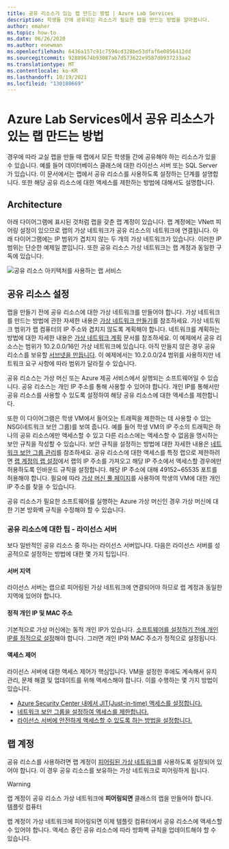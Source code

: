 ```yaml
---
title: 공유 리소스가 있는 랩 만드는 방법 | Azure Lab Services
description: 학생들 간에 공유되는 리소스가 필요한 랩을 만드는 방법을 알아봅니다.
author: emaher
ms.topic: how-to
ms.date: 06/26/2020
ms.author: enewman
ms.openlocfilehash: 6436a157c91c7594cd328be53dfaf6e0856412dd
ms.sourcegitcommit: 92889674b93087ab7d573622e9587d0937233aa2
ms.translationtype: MT
ms.contentlocale: ko-KR
ms.lasthandoff: 10/19/2021
ms.locfileid: "130180669"
---
```

# <a name="how-to-create-a-lab-with-a-shared-resource-in-azure-lab-services"></a>Azure Lab Services에서 공유 리소스가 있는 랩 만드는 방법

경우에 따라 교실 랩을 만들 때 랩에서 모든 학생들 간에 공유해야 하는 리소스가 있을 수 있습니다.  예를 들어 데이터베이스 클래스에 대한 라이선스 서버 또는 SQL Server가 있습니다.  이 문서에서는 랩에서 공유 리소스를 사용하도록 설정하는 단계를 설명합니다.  또한 해당 공유 리소스에 대한 액세스를 제한하는 방법에 대해서도 설명합니다.

## <a name="architecture"></a>Architecture

아래 다이어그램에 표시된 것처럼 랩을 갖춘 랩 계정이 있습니다.  랩 계정에는 VNett 피어링 설정이 있으므로 랩의 가상 네트워크가 공유 리소스의 네트워크에 연결됩니다.  아래 다이어그램에는 IP 범위가 겹치지 않는 두 개의 가상 네트워크가 있습니다.  이러한 IP 범위는 단순한 예제일 뿐입니다.  또한 공유 리소스 가상 네트워크는 랩 계정과 동일한 구독에 있습니다.

![공유 리소스 아키텍처를 사용하는 랩 서비스](./media/how-to-create-a-lab-with-shared-resource/shared-resource-architecture.png)

## <a name="setup-shared-resource"></a>공유 리소스 설정

랩을 만들기 전에 공유 리소스에 대한 가상 네트워크를 만들어야 합니다.  가상 네트워크를 만드는 방법에 관한 자세한 내용은 [가상 네트워크 만들기](../virtual-network/quick-create-portal.md)를 참조하세요.  가상 네트워크 범위가 랩 컴퓨터의 IP 주소와 겹치지 않도록 계획해야 합니다.  네트워크를 계획하는 방법에 대한 자세한 내용은 [가상 네트워크 계획](../virtual-network/virtual-network-vnet-plan-design-arm.md) 문서를 참조하세요. 이 예제에서 공유 리소스는 범위가 10.2.0.0/16인 가상 네트워크에 있습니다.  아직 만들지 않은 경우 공유 리소스를 보유할 [서브넷을 만듭니다](../virtual-network/virtual-network-manage-subnet.md#add-a-subnet).  이 예제에서는 10.2.0.0/24 범위를 사용하지만 네트워크 요구 사항에 따라 범위가 달라질 수 있습니다.

공유 리소스는 가상 머신 또는 Azure 제공 서비스에서 실행되는 소프트웨어일 수 있습니다. 공유 리소스는 개인 IP 주소를 통해 사용할 수 있어야 합니다.  개인 IP를 통해서만 공유 리소스를 사용할 수 있도록 설정하여 해당 공유 리소스에 대한 액세스를 제한합니다.

또한 이 다이어그램은 학생 VM에서 들어오는 트래픽을 제한하는 데 사용할 수 있는 NSG(네트워크 보안 그룹)를 보여 줍니다.  예를 들어 학생 VM의 IP 주소의 트래픽은 하나의 공유 리소스에만 액세스할 수 있고 다른 리소스에는 액세스할 수 없음을 명시하는 보안 규칙을 작성할 수 있습니다.  보안 규칙을 설정하는 방법에 대한 자세한 내용은 [네트워크 보안 그룹 관리](../virtual-network/manage-network-security-group.md#work-with-security-rules)를 참조하세요. 공유 리소스에 대한 액세스를 특정 랩으로 제한하려면 [랩 계정의 랩 설정](manage-labs.md#view-labs-in-a-lab-account)에서 랩의 IP 주소를 가져오고 해당 IP 주소에서 액세스할 경우에만 허용하도록 인바운드 규칙을 설정합니다.  해당 IP 주소에 대해 49152~65535 포트를 허용해야 합니다.  필요에 따라 [가상 머신 풀 페이지](how-to-set-virtual-machine-passwords.md)를 사용하여 학생의 VM에 대한 개인 IP 주소를 찾을 수 있습니다.

공유 리소스가 필요한 소프트웨어를 실행하는 Azure 가상 머신인 경우 가상 머신에 대한 기본 방화벽 규칙을 수정해야 할 수 있습니다.

### <a name="tips-for-shared-resources---license-server"></a>공유 리소스에 대한 팁 - 라이선스 서버
보다 일반적인 공유 리소스 중 하나는 라이선스 서버입니다. 다음은 라이선스 서버를 성공적으로 설정하는 방법에 대한 몇 가지 팁입니다.
#### <a name="server-region"></a>서버 지역
라이선스 서버는 랩으로 피어링된 가상 네트워크에 연결되어야 하므로 랩 계정과 동일한 지역에 있어야 합니다.

#### <a name="static-private-ip-and-mac-address"></a>정적 개인 IP 및 MAC 주소
기본적으로 가상 머신에는 동적 개인 IP가 있습니다. [소프트웨어를 설정하기 전에 개인 IP를 정적으로 설정](../virtual-network/virtual-networks-static-private-ip-arm-pportal.md)해야 합니다. 그러면 개인 IP와 MAC 주소가 정적으로 설정됩니다.  

#### <a name="control-access"></a>액세스 제어
라이선스 서버에 대한 액세스 제어가 핵심입니다.  VM을 설정한 후에도 계속해서 유지 관리, 문제 해결 및 업데이트를 위해 액세스해야 합니다.  이를 수행하는 몇 가지 방법이 있습니다.
- [Azure Security Center 내에서 JIT(Just-in-time) 액세스를 설정합니다.](../security-center/security-center-just-in-time.md?tabs=jit-config-asc%252cjit-request-asc)
- [네트워크 보안 그룹을 설정하여 액세스를 제한합니다.](../virtual-network/network-security-groups-overview.md)
- [라이선스 서버에 안전하게 액세스할 수 있도록 하는 방법을 설정합니다.](https://azure.microsoft.com/services/azure-bastion/)

## <a name="lab-account"></a>랩 계정

공유 리소스를 사용하려면 랩 계정이 [피어링된 가상 네트워크](how-to-connect-peer-virtual-network.md)를 사용하도록 설정되어 있어야 합니다.  이 경우 공유 리소스를 보유하는 가상 네트워크로 피어링하게 됩니다.

>[!WARNING]
>랩 계정이 공유 리소스 가상 네트워크에 **피어링되면** 클래스의 랩을 만들어야 합니다.  
템플릿 컴퓨터

랩 계정이 가상 네트워크에 피어링되면 이제 템플릿 컴퓨터에서 공유 리소스에 액세스할 수 있어야 합니다.  액세스 중인 공유 리소스에 따라 방화벽 규칙을 업데이트해야 할 수 있습니다.